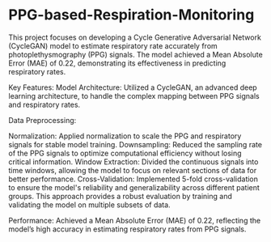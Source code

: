 # PPG-based-Respiration-Monitoring

This project focuses on developing a Cycle Generative Adversarial Network (CycleGAN) model to estimate respiratory rate accurately from photoplethysmography (PPG) signals. The model achieved a Mean Absolute Error (MAE) of 0.22, demonstrating its effectiveness in predicting respiratory rates.

Key Features:
Model Architecture: Utilized a CycleGAN, an advanced deep learning architecture, to handle the complex mapping between PPG signals and respiratory rates.

Data Preprocessing:

Normalization: Applied normalization to scale the PPG and respiratory signals for stable model training.
Downsampling: Reduced the sampling rate of the PPG signals to optimize computational efficiency without losing critical information.
Window Extraction: Divided the continuous signals into time windows, allowing the model to focus on relevant sections of data for better performance.
Cross-Validation: Implemented 5-fold cross-validation to ensure the model's reliability and generalizability across different patient groups. This approach provides a robust evaluation by training and validating the model on multiple subsets of data.

Performance:
Achieved a Mean Absolute Error (MAE) of 0.22, reflecting the model’s high accuracy in estimating respiratory rates from PPG signals.
